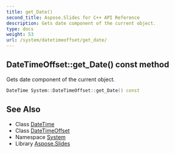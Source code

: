 ```yaml
---
title: get_Date()
second_title: Aspose.Slides for C++ API Reference
description: Gets date component of the current object.
type: docs
weight: 53
url: /system/datetimeoffset/get_date/
---
```

## DateTimeOffset::get_Date() const method


Gets date component of the current object.

```cpp
DateTime System::DateTimeOffset::get_Date() const
```

## See Also

* Class [DateTime](../../datetime/)
* Class [DateTimeOffset](../)
* Namespace [System](../../)
* Library [Aspose.Slides](../../../)
